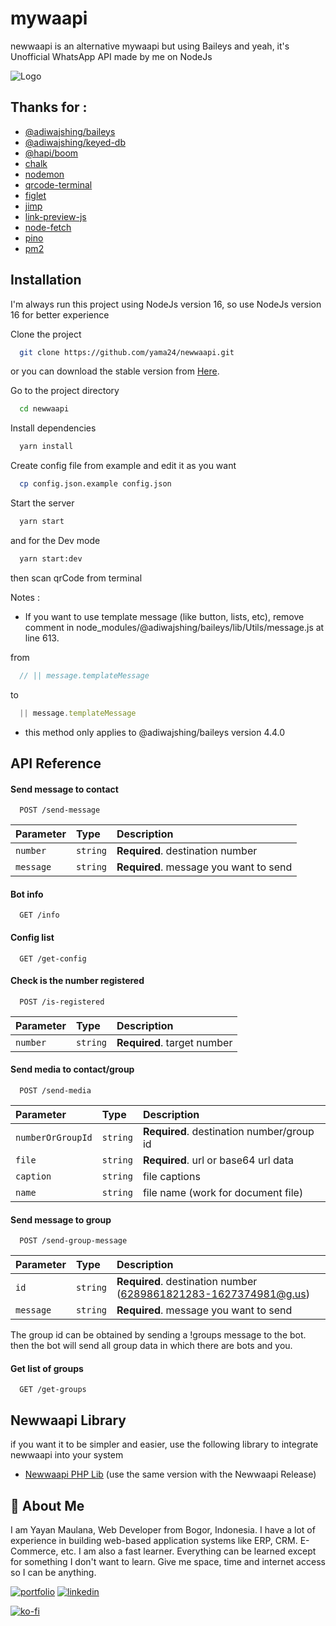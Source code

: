 # mywaapi
newwaapi is an alternative mywaapi but using Baileys and yeah, it's Unofficial WhatsApp API made by me on NodeJs

![Logo](https://static.whatsapp.net/rsrc.php/v3/yO/r/FsWUqRoOsPu.png)

## Thanks for :
 - [@adiwajshing/baileys](https://github.com/adiwajshing/Baileys)
 - [@adiwajshing/keyed-db](https://github.com/adiwajshing/keyed-db)
 - [@hapi/boom](https://github.com/hapijs/hapi)
 - [chalk](https://github.com/chalk/chalk)
 - [nodemon](https://github.com/remy/nodemon)
 - [qrcode-terminal](https://github.com/gtanner/qrcode-terminal)
 - [figlet](https://github.com/patorjk/figlet.js)
 - [jimp](https://github.com/oliver-moran/jimp)
 - [link-preview-js](https://github.com/ospfranco/link-preview-js)
 - [node-fetch](https://github.com/node-fetch/node-fetch)
 - [pino](https://github.com/pinojs/pino)
 - [pm2](https://github.com/Unitech/pm2)



## Installation
I'm always run this project using NodeJs version 16, so use NodeJs version 16 for better experience

Clone the project

```bash
  git clone https://github.com/yama24/newwaapi.git
```

or you can download the stable version from [Here](https://github.com/yama24/newwaapi/releases).

Go to the project directory

```bash
  cd newwaapi
```

Install dependencies

```bash
  yarn install
```

Create config file from example and edit it as you want

```bash
  cp config.json.example config.json
```

Start the server

```bash
  yarn start
```

and for the Dev mode

```bash
  yarn start:dev
```

then scan qrCode from terminal

Notes : 
- If you want to use template message (like button, lists, etc), remove comment in node_modules/@adiwajshing/baileys/lib/Utils/message.js at line 613.

from 

```javascript
  // || message.templateMessage
```

to

```javascript
  || message.templateMessage
```

- this method only applies to @adiwajshing/baileys version 4.4.0


## API Reference

#### Send message to contact

```http
  POST /send-message
```

| Parameter | Type     | Description                |
| :-------- | :------- | :------------------------- |
| `number` | `string` | **Required**. destination number |
| `message` | `string` | **Required**. message you want to send |

#### Bot info

```http
  GET /info
```

#### Config list

```http
  GET /get-config
```

#### Check is the number registered

```http
  POST /is-registered
```

| Parameter | Type     | Description                |
| :-------- | :------- | :------------------------- |
| `number` | `string` | **Required**. target number |


#### Send media to contact/group

```http
  POST /send-media
```

| Parameter | Type     | Description                |
| :-------- | :------- | :------------------------- |
| `numberOrGroupId` | `string` | **Required**. destination number/group id |
| `file` | `string` | **Required**. url or base64 url data |
| `caption` | `string` | file captions |
| `name` | `string` | file name (work for document file) |

#### Send message to group

```http
  POST /send-group-message
```

| Parameter | Type     | Description                |
| :-------- | :------- | :------------------------- |
| `id` | `string` | **Required**. destination number (6289861821283-1627374981@g.us) |
| `message` | `string` | **Required**. message you want to send |

The group id can be obtained by sending a !groups message to the bot. then the bot will send all group data in which there are bots and you.

#### Get list of groups

```http
  GET /get-groups
```

## Newwaapi Library
if you want it to be simpler and easier, use the following library to integrate newwaapi into your system
 - [Newwaapi PHP Lib](https://packagist.org/packages/yama/newwaapi-php-lib) (use the same version with the Newwaapi Release)


## 🚀 About Me
I am Yayan Maulana, Web Developer from Bogor, Indonesia. I have a lot of experience in building web-based application systems like ERP, CRM. E-Commerce, etc. I am also a fast learner. Everything can be learned except for something I don't want to learn. Give me space, time and internet access so I can be anything.


[![portfolio](https://img.shields.io/badge/my_portfolio-000?style=for-the-badge&logo=ko-fi&logoColor=white)](https://humanoo.id/yama)
[![linkedin](https://img.shields.io/badge/linkedin-0A66C2?style=for-the-badge&logo=linkedin&logoColor=white)](https://www.linkedin.com/in/yayan-maulana-836883212/)

[![ko-fi](https://ko-fi.com/img/githubbutton_sm.svg)](https://ko-fi.com/abuyama)
